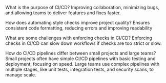 What is the purpose of CI/CD?
Improving collaboration, minimizing bugs, and allowing teams to deliver features and fixes faster.

How does automating style checks improve project quality?
Ensures consistent code formatting, reducing errors and improving readability

What are some challenges with enforcing checks in CI/CD?
Enforcing checks in CI/CD can slow down workflows if checks are too strict or slow.

How do CI/CD pipelines differ between small projects and large teams?
Small projects often have simple CI/CD pipelines with basic testing and deployment, focusing on speed. Large teams use complex pipelines with multiple stages, like unit tests, integration tests, and security scans, to manage scale.